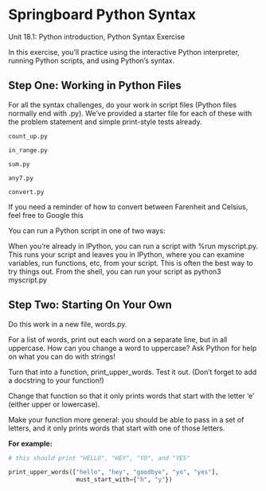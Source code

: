 # Springboard Python Syntax
Unit 18.1: Python introduction, Python Syntax Exercise

In this exercise, you’ll practice using the interactive Python interpreter, running Python scripts, and using Python’s syntax.

## Step One: Working in Python Files
For all the syntax challenges, do your work in script files (Python files normally end with .py). We’ve provided a starter file for each of these with the problem statement and simple print-style tests already.

``count_up.py``

``in_range.py``

``sum.py``

``any7.py``

``convert.py``

If you need a reminder of how to convert between Farenheit and Celsius, feel free to Google this

You can run a Python script in one of two ways:

When you’re already in IPython, you can run a script with %run myscript.py. This runs your script and leaves you in IPython, where you can examine variables, run functions, etc, from your script. This is often the best way to try things out.
From the shell, you can run your script as python3 myscript.py

## Step Two: Starting On Your Own
Do this work in a new file, words.py.

For a list of words, print out each word on a separate line, but in all uppercase. How can you change a word to uppercase? Ask Python for help on what you can do with strings!

Turn that into a function, print_upper_words. Test it out. (Don’t forget to add a docstring to your function!)

Change that function so that it only prints words that start with the letter ‘e’ (either upper or lowercase).

Make your function more general: you should be able to pass in a set of letters, and it only prints words that start with one of those letters.

**For example:**

```Python
# this should print "HELLO", "HEY", "YO", and "YES"

print_upper_words(["hello", "hey", "goodbye", "yo", "yes"],
                   must_start_with={"h", "y"})

```                  
                   

